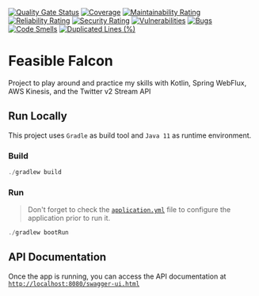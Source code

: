 [![Quality Gate Status](https://sonarcloud.io/api/project_badges/measure?project=garodriguezlp_feasible-falcon&metric=alert_status)](https://sonarcloud.io/summary/new_code?id=garodriguezlp_feasible-falcon)
[![Coverage](https://sonarcloud.io/api/project_badges/measure?project=garodriguezlp_feasible-falcon&metric=coverage)](https://sonarcloud.io/component_measures?id=garodriguezlp_feasible-falcon&metric=coverage)
[![Maintainability Rating](https://sonarcloud.io/api/project_badges/measure?project=garodriguezlp_feasible-falcon&metric=sqale_rating)](https://sonarcloud.io/component_measures?id=garodriguezlp_feasible-falcon&metric=Maintainability)
[![Reliability Rating](https://sonarcloud.io/api/project_badges/measure?project=garodriguezlp_feasible-falcon&metric=reliability_rating)](https://sonarcloud.io/component_measures?id=garodriguezlp_feasible-falcon&metric=Reliability)
[![Security Rating](https://sonarcloud.io/api/project_badges/measure?project=garodriguezlp_feasible-falcon&metric=security_rating)](https://sonarcloud.io/component_measures?id=garodriguezlp_feasible-falcon&metric=Security)
[![Vulnerabilities](https://sonarcloud.io/api/project_badges/measure?project=garodriguezlp_feasible-falcon&metric=vulnerabilities)](https://sonarcloud.io/component_measures?id=garodriguezlp_feasible-falcon&metric=Vulnerabilities)
[![Bugs](https://sonarcloud.io/api/project_badges/measure?project=garodriguezlp_feasible-falcon&metric=bugs)](https://sonarcloud.io/component_measures?id=garodriguezlp_feasible-falcon&metric=bugs)
[![Code Smells](https://sonarcloud.io/api/project_badges/measure?project=garodriguezlp_feasible-falcon&metric=code_smells)](https://sonarcloud.io/component_measures?id=garodriguezlp_feasible-falcon&metric=code_smells)
[![Duplicated Lines (%)](https://sonarcloud.io/api/project_badges/measure?project=garodriguezlp_feasible-falcon&metric=duplicated_lines_density)](https://sonarcloud.io/component_measures?id=garodriguezlp_feasible-falcon&metric=duplicated_lines_density)

# Feasible Falcon

Project to play around and practice my skills with Kotlin, Spring WebFlux, AWS Kinesis, and the Twitter v2 Stream API

## Run Locally

This project uses `Gradle` as build tool and `Java 11` as runtime environment.

### Build

```ps1
./gradlew build
```

### Run

> Don't forget to check the [`application.yml`](/src/main/resources/application.yml) file to configure the application
> prior to run it.

```ps1
./gradlew bootRun
```

## API Documentation

Once the app is running, you can access the API documentation
at [`http://localhost:8080/swagger-ui.html`](http://localhost:8080/swagger-ui.html)